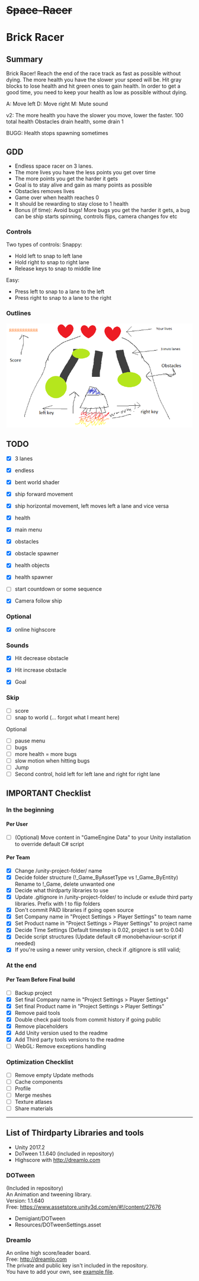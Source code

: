 # ~~Space-Racer~~
# Brick Racer
## Summary
Brick Racer!
Reach the end of the race track as fast as possible without dying. The more health you have the slower your speed will be. Hit gray blocks to lose health and hit green ones to gain health. 
In order to get a good time, you need to keep your health as low as possible without dying.

A: Move left
D: Move right
M: Mute sound

v2:
The more health you have the slower you move, lower the faster. 
100 total health
Obstacles drain health, some drain 1 


BUGG:
Health stops spawning sometimes

## GDD
* Endless space racer on 3 lanes.
* The more lives you have the less points you get over time
* The more points you get the harder it gets
* Goal is to stay alive and gain as many points as possible
* Obstacles removes lives
* Game over when health reaches 0
* It should be rewarding to stay close to 1 health
* Bonus (if time): Avoid bugs! More bugs you get the harder it gets, a bug can be ship starts spinning, controls flips, camera changes fov etc 

### Controls
Two types of controls:
Snappy:
* Hold left to snap to left lane
* Hold right to snap to right lane
* Release keys to snap to middle line

Easy:
* Press left to snap to a lane to the left
* Press right to snap to a lane to the right

### Outlines
![Gameplay](/notes/gameplay-outline_01.png "Gameplay")


## TODO
- [x] 3 lanes
- [x] endless
- [x] bent world shader

- [x] ship forward movement
- [x] ship horizontal movement, left moves left a lane and vice versa
- [x] health

- [x] main menu
- [x] obstacles
- [x] obstacle spawner
- [x] health objects
- [x] health spawner
- [ ] start countdown or some sequence
- [x] Camera follow ship

### Optional
- [x] online highscore

### Sounds
- [x] Hit decrease obstacle
- [x] Hit increase obstacle
- [x] Goal


### Skip
- [ ] score 
- [ ] snap to world (... forgot what I meant here)

Optional
- [ ] pause menu
- [ ] bugs
- [ ] more health = more bugs
- [ ] slow motion when hitting bugs
- [ ] Jump
- [ ] Second control, hold left for left lane and right for right lane

## IMPORTANT Checklist
### In the beginning

#### Per User
- [ ] \(Optional) Move content in "GameEngine Data" to your Unity installation to override default C# script

#### Per Team 
- [x] Change /unity-project-folder/ name
- [x] Decide folder structure (!_Game_ByAssetType vs !_Game_ByEntity) Rename to !_Game, delete unwanted one   
- [x] Decide what thirdparty libraries to use      
- [x] Update .gitignore in /unity-project-folder/ to include or exlude third party libraries. Prefix with ! to flip folders
- [x] Don't commit PAID libraries if going open source     
- [x] Set Company name in "Project Settings > Player Settings" to team name   
- [x] Set Product name in "Project Settings > Player Settings" to project name   
- [x] Decide Time Settings (Default timestep is 0.02, project is set to 0.04)    
- [x] Decide script structures (Update default c# monobehaviour-script if needed)
- [x] If you're using a newer unity version, check if .gitignore is still valid; 
 
### At the end

#### Per Team Before Final build
- [ ] Backup project     
- [x] Set final Company name in "Project Settings > Player Settings"     
- [x] Set final Product name in "Project Settings > Player Settings"      
- [x] Remove paid tools      
- [x] Double check paid tools from commit history if going public    
- [x] Remove placeholders       
- [x] Add Unity version used to the readme
- [x] Add Third party tools versions to the readme
- [ ] WebGL: Remove exceptions handling

### Optimization Checklist
- [ ] Remove empty Update methods
- [ ] Cache components
- [ ] Profile
- [ ] Merge meshes    
- [ ] Texture atlases    
- [ ] Share materials
--------

## List of Thirdparty Libraries and tools
- Unity 2017.2
- DoTween 1.1.640 (included in repository)
- Highscore with http://dreamlo.com

### DOTween
(Included in repository)  
An Animation and tweening library.  
Version: 1.1.640  
Free: https://www.assetstore.unity3d.com/en/#!/content/27676     
* Demigiant/DOTween  
* Resources/DOTweenSettings.asset  

### Dreamlo
An online high score/leader board.  
Free: http://dreamlo.com  
The private and public key isn't included in the repository.   
You have to add your own, see [example file](Templates/HighScoreCodes_EXAMPLE.cs).  
